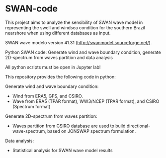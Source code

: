 # SWAN-code

This project aims to analyze the sensibility of SWAN wave model in representing the swell and windsea condition for the southern Brazil nearshore when using different databases as input.

SWAN wave modelo version 41.31 (http://swanmodel.sourceforge.net/).

Python SWAN code: Generate wind and wave boundary condition, generate 2D-spectrum from waves partition and data analysis

All python scripts must be open in Jupyter lab! 

This repository provides the following code in python:

Generate wind and wave boundary condition:
  - Wind from ERA5, GFS, and CSIRO.
  - Wave from ERA5 (TPAR format), WW3/NCEP (TPAR format), and CSIRO (Spectrum format)
 
 Generate 2D-spectrum from waves partition:
  - Waves partition from CSIRO database are used to build directional-wave-spectrum, based on JONSWAP spectrum formulation.
  
 Data analysis:
  - Statistical analysis for SWAN wave model results
